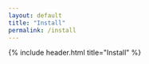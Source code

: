 ```yaml
---
layout: default
title: "Install"
permalink: /install
---
```


{% include header.html 
   title="Install" 
%}

